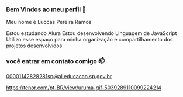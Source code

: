 ### Bem Vindos ao meu perfil 👑

Meu nome é Luccas Pereira Ramos

Estou estudando Alura
Estou desenvolvendo Linguagem de JavaScript
Utilizo esse espaço para minha organização e compartilhamento dos projetos desenvolvidos

### você entrar em contato comigo 📫

00001142828281sp@al.educacao.sp.gov.br

https://tenor.com/pt-BR/view/uruma-gif-5039289110099224214
